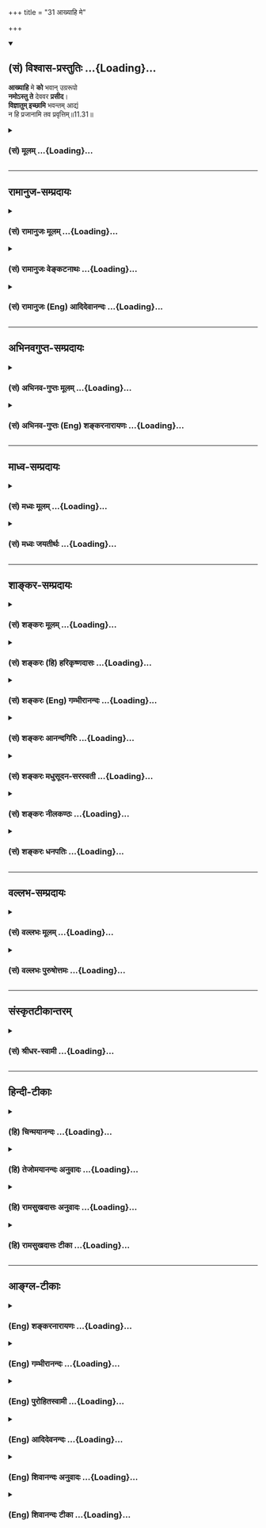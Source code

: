 +++
title = "31 आख्याहि मे"

+++
<div class="js_include" newlevelforh1="2" title="(सं) विश्वास-प्रस्तुतिः" unfilled url="/purANam_vaiShNavam/mahAbhAratam/06-bhIShma-parva/03-bhagavad-gItA-parva/saMskRtam/vishvAsa-prastutiH/11_vishva-rUpa-darshana/31_AkhyAhi_me.md">
<details open><summary><h2>(सं) विश्वास-प्रस्तुतिः ...{Loading}...</h2></summary>

**आख्याहि** मे **को** भवान् उग्ररूपो  
**नमोऽस्तु ते** देववर **प्रसीद**।  
**विज्ञातुम् इच्छामि** भवन्तम् आद्यं  
न हि प्रजानामि तव प्रवृत्तिम्॥11.31॥
</details>
</div>
<div class="js_include collapsed" newlevelforh1="3" title="(सं) मूलम्" unfilled url="/purANam_vaiShNavam/mahAbhAratam/06-bhIShma-parva/03-bhagavad-gItA-parva/saMskRtam/mUlam/11_vishva-rUpa-darshana/31_AkhyAhi_me.md">
<details><summary><h3>(सं) मूलम् ...{Loading}...</h3></summary>

आख्याहि मे को भवानुग्ररूपो  
नमोऽस्तु ते देववर प्रसीद।  
विज्ञातुमिच्छामि भवन्तमाद्यं  
न हि प्रजानामि तव प्रवृत्तिम्।।11.31।।
</details>
</div>


_________________
## रामानुज-सम्प्रदायः
<div class="js_include collapsed" newlevelforh1="3" title="(सं) रामानुजः मूलम्" unfilled url="/purANam_vaiShNavam/mahAbhAratam/06-bhIShma-parva/03-bhagavad-gItA-parva/saMskRtam/rAmAnujaH/mUlam/11_vishva-rUpa-darshana/31_AkhyAhi_me.md">
<details><summary><h3>(सं) रामानुजः मूलम् ...{Loading}...</h3></summary>

।।11.31।। अतिघोररूपः **को भवान्** किं कर्तुं प्रवृत्तः इति **भवन्तं
ज्ञातुम् इच्छामि। तव** अभिप्रेतां **प्रवृत्तिं न जानामि।** एतद् आख्याहि
मे नमोऽस्तु ते देववर प्रसीद -- नमः ते अस्तु सर्वेश्वर एवं कर्तुम् अनेन
अभिप्रायेण इदं संहर्तृरूपम् आविष्कृतम् इति उक्त्वा प्रसन्नरूपश्च
भव। आश्रितवात्सल्यातिरेकेण विश्वैश्वर्यं दर्शयतो भवतो घोररूपाविष्कारे कः
अभिप्रायः इति पृष्टो भगवान् पार्थसारथिः स्वाभिप्रायम् आह --
पार्थोद्योगेन विना अपि धार्तराष्ट्रप्रमुखम् अशेषं राजलोकं निहन्तुम् अहम्
एव प्रवृत्तः; इति ज्ञापनाय मम घोररूपाविष्कारः; तज्ज्ञापनं च पार्थम्
उद्योजयितुम् इति --

</details>
</div>
<div class="js_include collapsed" newlevelforh1="3" title="(सं) रामानुजः वेङ्कटनाथः" unfilled url="/purANam_vaiShNavam/mahAbhAratam/06-bhIShma-parva/03-bhagavad-gItA-parva/saMskRtam/rAmAnujaH/venkaTanAthaH/11_vishva-rUpa-darshana/31_AkhyAhi_me.md">
<details><summary><h3>(सं) रामानुजः वेङ्कटनाथः ...{Loading}...</h3></summary>

  
  
।।11.31।। एवमत्यन्तघोराकारदर्शनं सोढुमशक्तो धनञ्जयः
स्वसर्वैश्वर्यप्रकाशनप्रवृत्तस्य तादृशघोररूपाविष्कारे तात्पर्यकथनं पुनः
प्रसन्नरूपपरिग्रहार्थं प्रसादं चापेक्षतेआख्याहि इति श्लोकेन। भक्तस्य मे
भयानकरूपप्रदर्शने कोऽभिप्रायः इत्यज्ञानात्प्रश्न इत्याहदर्शयेत्यादिना।
उपदेशसाक्षात्काराभ्यां भगवतः प्रतिपन्नत्वात्को भवान् इति प्रश्नो न
स्वरूपसंज्ञादिविषयः;नहि प्रजानामि तव प्रवृत्तिं इति
प्रवृत्तिप्रश्नाभिप्रायेणाज्ञातांशश्चात्रैव निर्दिश्यत इति
तद्विषयजिज्ञासयैवायं प्रश्नो युक्त इत्यभिप्रायेण -- किं कर्तुं प्रवृत्त
इत्युक्तम्। कृष्णरूपप्रच्छन्नागतदैत्याभिव्यक्तस्वरूपान्तरादिशङ्कयाऽयं
प्रश्न इति कैश्चिदुक्तमेतेन निरस्तम्। तदानीं
परिदृश्यमानविग्रहादिप्रवृत्तिमात्रव्युदासायअभिप्रेतामित्युक्तम्।
देववरशब्देन ब्रह्मरुद्राद्यपेक्षयाऽपि समुत्कृष्टत्वं
वदताऽत्यन्तोत्कृष्टविषये स्वरसभावित्वं नमस्कारस्य द्योत्यत
इत्यभिप्रायेणसर्वेश्वरशब्दः। यथोक्तमहिर्बुध्न्येननन्तव्यः परमः शेषी शेषा
नन्तार ईरिताः। नन्तृनन्तव्यभावोऽयं न प्रयोजनपूर्वकः \[अ.सं.52।7\] इति।
श्लोकस्य पिण्डितार्थमाहएवं कर्तुमिति। प्रसीद इत्यनेन
फलितमुच्यतेप्रसन्नरूपश्चेति। एतदेव हि पश्चात्तदेव मे दर्शय रूपम्
\[11।45\] इत्यादौ प्रपञ्चयिष्यते।  
  

</details>
</div>
<div class="js_include collapsed" newlevelforh1="3" title="(सं) रामानुजः (Eng) आदिदेवानन्दः" unfilled url="/purANam_vaiShNavam/mahAbhAratam/06-bhIShma-parva/03-bhagavad-gItA-parva/saMskRtam/rAmAnujaH/english/AdidevAnandaH/11_vishva-rUpa-darshana/31_AkhyAhi_me.md">
<details><summary><h3>(सं) रामानुजः (Eng) आदिदेवानन्दः ...{Loading}...</h3></summary>

11.31 Who are You of this terrible form, what do You intend to do; I wish to know. For I do not know Your intended actions. Tell me this.
Salutations to You, O Supreme God! Salutations to You, Lord of everything! Say with what object and for what purpose You have assumed this form of the destroyer. Assume a pleasing form. The Lord, the charioteer of Arjuna, being estioned, 'What is Your intention in assuming a terrible form when revealing Your cosmic sovereignty out of overflowing love for Your proteges;' - He spoke to the following effect:
The manifestation of a terrible form by Me is to point out that I Myself am operative for the annihilation of the entire world of kings headed by the sons of Dhrtarastra, without any effort on your (Arjuna's) part.
Reminding Arjuna of this, is to goad him to fight:

</details>
</div>


_________________
## अभिनवगुप्त-सम्प्रदायः
<div class="js_include collapsed" newlevelforh1="3" title="(सं) अभिनव-गुप्तः मूलम्" unfilled url="/purANam_vaiShNavam/mahAbhAratam/06-bhIShma-parva/03-bhagavad-gItA-parva/saMskRtam/abhinava-guptaH/mUlam/11_vishva-rUpa-darshana/31_AkhyAhi_me.md">
<details><summary><h3>(सं) अभिनव-गुप्तः मूलम् ...{Loading}...</h3></summary>

।।11.31।। आख्याहि इति। तव प्रवृत्तिं न वेद्मि -- केनाशयेन ईदृशी इयमुग्रता
इति।

</details>
</div>
<div class="js_include collapsed" newlevelforh1="3" title="(सं) अभिनव-गुप्तः (Eng) शङ्करनारायणः" unfilled url="/purANam_vaiShNavam/mahAbhAratam/06-bhIShma-parva/03-bhagavad-gItA-parva/saMskRtam/abhinava-guptaH/english/shankaranArAyaNaH/11_vishva-rUpa-darshana/31_AkhyAhi_me.md">
<details><summary><h3>(सं) अभिनव-गुप्तः (Eng) शङ्करनारायणः ...{Loading}...</h3></summary>

11.31 Akhyahi etc. I do not clearly comprehend Your behaviour : I.e.
with what intention this terrific nature of this sort \[has been assumed
by You\].

</details>
</div>


_________________
## माध्व-सम्प्रदायः
<div class="js_include collapsed" newlevelforh1="3" title="(सं) मध्वः मूलम्" unfilled url="/purANam_vaiShNavam/mahAbhAratam/06-bhIShma-parva/03-bhagavad-gItA-parva/saMskRtam/madhvaH/mUlam/11_vishva-rUpa-darshana/31_AkhyAhi_me.md">
<details><summary><h3>(सं) मध्वः मूलम् ...{Loading}...</h3></summary>

।।11.31।। धर्मान्तरज्ञानार्थमेव को भवानिति पृच्छति -- आख्याहीति। यथा
कश्चित्कञ्चिन्नामादिकं जानन्नपि जातिज्ञानार्थं पृच्छति कस्त्वमिति। यदि
त्वमेव न जानाति तर्हिविष्णो \[11।30\] इत्येव सम्बोधनं न स्यात्त्वमक्षरं
\[11।18\] इत्यादि च।

</details>
</div>
<div class="js_include collapsed" newlevelforh1="3" title="(सं) मध्वः जयतीर्थः" unfilled url="/purANam_vaiShNavam/mahAbhAratam/06-bhIShma-parva/03-bhagavad-gItA-parva/saMskRtam/madhvaH/jayatIrthaH/11_vishva-rUpa-darshana/31_AkhyAhi_me.md">
<details><summary><h3>(सं) मध्वः जयतीर्थः ...{Loading}...</h3></summary>

।।11.31।। स्वरूपमेवाज्ञात्वा तद्धर्मान्वाऽयं पृच्छतीत्यन्यथा
प्रतीतिनिरासायार्थमाह -- **धर्मान्तरेति**। तर्हि किं धर्मान्तरो भवान्
इति प्रश्नेन भाव्यम्। को भवान् इति तु न युज्यत इत्यत आह -- **यथेति**।
अन्येषां व्यवहारान्नाम प्रत्यक्षेण रूपादिकं च जानन्नपि जातिज्ञानार्थं
यथा कश्चित्कञ्चित्कस्त्वमित्येवं पृच्छति; तथाऽर्जुनो भगवन्तं
तद्धर्मांश्च जानन्नपि धर्मान्तरज्ञानार्थंको भवान् इत्येव पृच्छतीत्यर्थः।
प्रश्नव्याख्यानस्य वर्तमानत्वाद्वर्तमाननिर्देशः। उग्रं रूपं दृष्ट्वा
रुद्रो वा यमो वाऽयमिति स्वरूप एव सन्दिहानस्य प्रश्नः किं न स्यात् इत्यत
आह -- **यदीति**। तत्स्वरूपमेवेत्यर्थः। भासस्तवोग्राः प्रतपन्ति विष्णो
\[11।33\] इति। तर्हि ननु धर्मविषयोऽयं प्रश्नोऽस्तु; ततश्चान्तरशब्दो न
युक्त इत्यत आह -- **त्वमिति**। यदि भगवद्धर्मान्न जानीयात्तर्हित्वमक्षरं
परमं \[11।18\] इत्यादिवर्णनं न स्यात्। अतो भगवन्तं
तद्धर्मांश्चाक्षरत्वादीन् ज्ञात्वा तदन्यधर्मज्ञानार्थमेव प्रश्न
इत्येवमुक्तमित्यर्थः।

</details>
</div>


_________________
## शाङ्कर-सम्प्रदायः
<div class="js_include collapsed" newlevelforh1="3" title="(सं) शङ्करः मूलम्" unfilled url="/purANam_vaiShNavam/mahAbhAratam/06-bhIShma-parva/03-bhagavad-gItA-parva/saMskRtam/shankaraH/mUlam/11_vishva-rUpa-darshana/31_AkhyAhi_me.md">
<details><summary><h3>(सं) शङ्करः मूलम् ...{Loading}...</h3></summary>

।।11.31।। --,**आख्याहि** कथय मे मह्यं **कः भवान् उग्ररूपः** क्रूराकारः;
**नमः अस्तु ते** तुभ्यं हे **देववर** देवानां प्रधान; **प्रसीद** प्रसादं
कुरु। **विज्ञातुं** विशेषेण ज्ञातुम् **इच्छामि भवन्तम् आद्यम्** आदौ भवम्
आद्यम्; **न हि** यस्मात् **प्रजानामि तव** त्वदीयां **प्रवृत्तिं**
चेष्टाम्।।**श्रीभगवानुवाच --,**

</details>
</div>
<div class="js_include collapsed" newlevelforh1="3" title="(सं) शङ्करः (हि) हरिकृष्णदासः" unfilled url="/purANam_vaiShNavam/mahAbhAratam/06-bhIShma-parva/03-bhagavad-gItA-parva/saMskRtam/shankaraH/hindI/harikRShNadAsaH/11_vishva-rUpa-darshana/31_AkhyAhi_me.md">
<details><summary><h3>(सं) शङ्करः (हि) हरिकृष्णदासः ...{Loading}...</h3></summary>

।।11.31।। क्योंकि आप ऐसे उग्र स्वभाववाले हैं; इसलिये --, मुझे बतलाइये कि
भयंकर आकारवाले आप कौन हैं हे देववर अर्थात् देवोंमें प्रधान आपको नमस्कार
हो; आप कृपा करें। सृष्टिके आदिसे होनेवाले आप परमेश्वरको मैं भली प्रकार
जानना चाहता हूँ; क्योंकि मैं आपकी प्रवृत्ति अर्थात् चेष्टाको नहीं समझ
रहा हूँ।  
  
,

</details>
</div>
<div class="js_include collapsed" newlevelforh1="3" title="(सं) शङ्करः (Eng) गम्भीरानन्दः" unfilled url="/purANam_vaiShNavam/mahAbhAratam/06-bhIShma-parva/03-bhagavad-gItA-parva/saMskRtam/shankaraH/english/gambhIrAnandaH/11_vishva-rUpa-darshana/31_AkhyAhi_me.md">
<details><summary><h3>(सं) शङ्करः (Eng) गम्भीरानन्दः ...{Loading}...</h3></summary>

11.31 Akhyahi, tell; me; kah, who; bhavan, You are; ugrarupah, fierce in
form. Namah, salutation; astu, be; te, to You; deva-vara, O supreme God,
foremost among the gods. Prasida, be gracious. Icchami, I desire;
vijnatum, to fully know; bhavantam, You; adyam, who are the Primal One,
who exist in the beginning. Hi, for; na prajanami, I do not understand;
tava, Your; pravrttim, actions!

</details>
</div>
<div class="js_include collapsed" newlevelforh1="3" title="(सं) शङ्करः आनन्दगिरिः" unfilled url="/purANam_vaiShNavam/mahAbhAratam/06-bhIShma-parva/03-bhagavad-gItA-parva/saMskRtam/shankaraH/AnandagiriH/11_vishva-rUpa-darshana/31_AkhyAhi_me.md">
<details><summary><h3>(सं) शङ्करः आनन्दगिरिः ...{Loading}...</h3></summary>

।।11.31।। भगवद्रूपस्यार्जुनेन दृष्टपूर्वत्वात्तस्य तस्मिन्न
जिज्ञासेत्याशङ्क्याह -- **यत इति।** उपदेशं शुश्रूषमाणेनोपदेशकर्तुः
प्रह्वीभवनं कर्तव्यमिति सूचयति -- **नमोस्त्विति।** क्रौर्यत्यागमर्थयते
-- **प्रसादमिति।** त्वमेव मां जानीषे किमर्थमित्थमिदानीमर्थयसे मदीयां
चेष्टां दृष्ट्वा तथैव प्रतिपद्यस्वेत्याशङ्क्याह -- **न हीति।**

</details>
</div>
<div class="js_include collapsed" newlevelforh1="3" title="(सं) शङ्करः मधुसूदन-सरस्वती" unfilled url="/purANam_vaiShNavam/mahAbhAratam/06-bhIShma-parva/03-bhagavad-gItA-parva/saMskRtam/shankaraH/madhusUdana-sarasvatI/11_vishva-rUpa-darshana/31_AkhyAhi_me.md">
<details><summary><h3>(सं) शङ्करः मधुसूदन-सरस्वती ...{Loading}...</h3></summary>

।।11.31।। आख्याहीति। यस्मादेवं तस्मात् एवमुग्ररूपः क्रूराकारः को
भवानित्याख्याहि कथय मे मह्यमत्यन्तानुग्राह्याय। अतएव नमोस्तु ते तुभ्यं
सर्वगुरवे। हे देववर; प्रसीद प्रसादं क्रौर्यत्यागं कुरु। विज्ञातुं
विशेषेण ज्ञातुमिच्छामि भवन्तमाद्यं सर्वकारणम् न हि यस्मात्तव सखापि सन्
प्रजानामि तव प्रवृत्तिं चेष्टाम्।

</details>
</div>
<div class="js_include collapsed" newlevelforh1="3" title="(सं) शङ्करः नीलकण्ठः" unfilled url="/purANam_vaiShNavam/mahAbhAratam/06-bhIShma-parva/03-bhagavad-gItA-parva/saMskRtam/shankaraH/nIlakaNThaH/11_vishva-rUpa-darshana/31_AkhyAhi_me.md">
<details><summary><h3>(सं) शङ्करः नीलकण्ठः ...{Loading}...</h3></summary>

।।11.31।। एवं दीप्त्याकुलीभूतोऽर्जुनो भगवानयमिति विस्मृत्याह --
**आख्याहीति।** एवमुग्ररूपः क्रूरकर्मा भवान् कोऽसीत्याख्याहि अमुकोऽस्मीति
कथय। प्रसीद शान्तो भव। त्वामहं विज्ञातुमिच्छामि। यतस्तव प्रवृत्तिं
चेष्टां न जानामि।

</details>
</div>
<div class="js_include collapsed" newlevelforh1="3" title="(सं) शङ्करः धनपतिः" unfilled url="/purANam_vaiShNavam/mahAbhAratam/06-bhIShma-parva/03-bhagavad-gItA-parva/saMskRtam/shankaraH/dhanapatiH/11_vishva-rUpa-darshana/31_AkhyAhi_me.md">
<details><summary><h3>(सं) शङ्करः धनपतिः ...{Loading}...</h3></summary>

।।11.31।। यतएवमुग्रस्वभावोऽत आख्याहि कथय को भवान् शुद्धसत्त्वप्रधानः
सौम्यस्वभावस्त्वं विष्णुर्मया पूर्वं ज्ञात इदानीं तमःप्रधान
उग्रस्वभाववान क इत्यर्थः। नाहमाज्ञां करोमि अपितु नम्रीभूय
पृच्छामीत्याशयवान्नमस्करोति। ते तुभ्यं नमोऽस्तु हे देववर दवानां मुख्य;
प्रसीद प्रसादं कुरु। देववरस्य तवैव प्रसादो ममापेक्षितो नतु देवानामिति
संबोधनाशयः। भवन्तमाद्यं आदिकारणं विशेषेण ज्ञातुमिच्छामि। ननु स्वयमेव
जानीहि किमर्थं पृच्छसीति तत्राह। हि यस्मात्त्वदीयां चेष्टां न जानामि।

</details>
</div>


_________________
## वल्लभ-सम्प्रदायः
<div class="js_include collapsed" newlevelforh1="3" title="(सं) वल्लभः मूलम्" unfilled url="/purANam_vaiShNavam/mahAbhAratam/06-bhIShma-parva/03-bhagavad-gItA-parva/saMskRtam/vallabhaH/mUlam/11_vishva-rUpa-darshana/31_AkhyAhi_me.md">
<details><summary><h3>(सं) वल्लभः मूलम् ...{Loading}...</h3></summary>

।।11.31।। अतस्त्वमाख्याहि। को भवानुग्ररूपो दृश्यसे हे देववर प्रसीदेति
स्वस्य भीतत्वं सूचयति। एवं च त्वामाद्यं पुरुषं भयङ्कराकारेण वर्तमानं
सर्वविलक्षणं विज्ञातुमिच्छामि यतस्तव प्रवृत्तिं च न जानामि ततो ब्रूहि।

</details>
</div>
<div class="js_include collapsed" newlevelforh1="3" title="(सं) वल्लभः पुरुषोत्तमः" unfilled url="/purANam_vaiShNavam/mahAbhAratam/06-bhIShma-parva/03-bhagavad-gItA-parva/saMskRtam/vallabhaH/puruShottamaH/11_vishva-rUpa-darshana/31_AkhyAhi_me.md">
<details><summary><h3>(सं) वल्लभः पुरुषोत्तमः ...{Loading}...</h3></summary>

  
  
।।11.31।। एवं समग्रजगत्तापनेन ममाऽपि सन्तापो भवत्यतो मयि प्रसन्नो
भवेत्याह -- आख्याहीति। भवान् पूर्वरूपेण परिदृश्यमानः कः उग्ररूपः कः एतत्
मे मह्यं हि निश्चयेन आख्याहि वद। तवाख्याने किं साधनं इत्यत आह। हे देववर
देवश्रेष्ठ देवाः पूजनेन तुष्यन्ति; त्वं तु तेषामपि श्रेष्ठः प्रभुरतस्ते
नमोऽस्तु। किमासनं ते गरुडासनाय इत्यादिवाक्यैस्तव प्रसादे नमस्कार एव
साधनमित्यर्थः। अतः प्रसीद प्रसन्नो भव। ननु प्रसादे स्वरूपाख्यानं
किम्प्रयोजनकं इत्यत आह -- विज्ञातुमिति। आद्यं पुरुषोत्तमं मूलभूतं भवन्तं
विज्ञातुं विशेषेण सलीलं ज्ञातुमिच्छामि वाञ्छामि। यतस्तव प्रवृत्तिं अत्र
प्राकट्यरूपां चेष्टां लीलां हि निश्चयेन न प्रजानामि स्वरूपज्ञाने सति
तज्ज्ञानमपि भविष्यतीत्यर्थः। एवं सलीलं त्वज्ज्ञानेन भजनं करिष्याम्यतो
विज्ञातुमिच्छामीति भावः।  
  

</details>
</div>


_________________
## संस्कृतटीकान्तरम्
<div class="js_include collapsed" newlevelforh1="3" title="(सं) श्रीधर-स्वामी" unfilled url="/purANam_vaiShNavam/mahAbhAratam/06-bhIShma-parva/03-bhagavad-gItA-parva/saMskRtam/shrIdhara-svAmI/11_vishva-rUpa-darshana/31_AkhyAhi_me.md">
<details><summary><h3>(सं) श्रीधर-स्वामी ...{Loading}...</h3></summary>

।।11.31।। यत एवं तस्मात् **-- आख्याहीति।** भवानुग्ररूपः क इत्याख्याहि
कथय। तुभ्यं नमोऽस्तु। हे देववर; प्रसीद प्रसन्नो भव। भवन्तमाद्यं पुरुषं
विशेषेण ज्ञातुमिच्छामि। यतस्तव प्रवृत्तिं चेष्टां किमर्थमेवं
प्रवृत्तोऽसीति न जानामि। एवंभूतस्य तव प्रवृत्तिं वार्तामपि न जानामीति
वा।

</details>
</div>


_________________
## हिन्दी-टीकाः
<div class="js_include collapsed" newlevelforh1="3" title="(हि) चिन्मयानन्दः" unfilled url="/purANam_vaiShNavam/mahAbhAratam/06-bhIShma-parva/03-bhagavad-gItA-parva/hindI/chinmayAnandaH/11_vishva-rUpa-darshana/31_AkhyAhi_me.md">
<details><summary><h3>(हि) चिन्मयानन्दः ...{Loading}...</h3></summary>

।।11.31।। इस अवसर पर अर्जुन; भगवान् श्रीकृष्ण की शक्ति की पवित्रता एवं
दिव्यता को समझ पाता है। उससे अनुप्रमाणित हुआ सम्मान के साथ नतमस्तक होकर
उन्हें प्रणाम करता है; जिन्हें अब तक वह केवल वृन्दावन के गोपाल के रूप
में ही पहचानता था। यद्यपि वह बुद्धिमान था; परन्तु उसके समक्ष उपस्थित हुआ
यह दृश्य उसके लिए बहुत अधिक विशाल था। उसे पूर्णरूप से देखना और उसका
विश्लेषण करके उसे आत्मसात् करना अत्यन्त कठिन था। अब केवल वह यही कर सकता
है कि अपने आप को भगवान् के चरणों में समर्पित करके उन्हीं से विनती करे
कि; आप मुझे बताइये कि आप कौन हैंअपनी जिज्ञासा को और अधिक ठोस आकार देकर
अर्जुन सूचित करता है कि वह अपने प्रश्न का उत्तर शीघ्र ही चाहता है; मैं
आपको जानना चाहता हूँ। यह सुविदित तथ्य है कि अध्यात्मशास्त्र के ग्रन्थों
में सत्य के ज्ञान के लिए प्रखर जिज्ञासा को अत्यन्त महत्व का स्थान दिया
गया है; क्योंकि वही वास्तव में साधकों की प्रेरणा होती है। परन्तु यहाँ
अर्जुन का मन अपनी तात्कालिक समस्या या चुनौती के कारण व्याकुल था; इसलिये
ऐसा नहीं कहा जा सकता है कि वह; वास्तव में; इस दृश्य के वास्तविक दिव्य
सत्य को जानना चाहता है। उसकी यह जिज्ञासा अपनी भावनाओं से अतिरंजित है और
उसके साथ ही उसमें युद्ध परिणाम को जानने की व्याकुलता भी है। यह बात्ा
उसके इन शब्दों में स्पष्ट होती है कि; मैं आपके प्रयोजन को नहीं जान पा
रहा हूँ। उसकी जिज्ञासा का अभिप्राय यह है कि; इस भयंकर रूप को धारण करके
अर्जुन को कौरवों का विनाश दिखाने में भगवान् का क्या उद्देश्य है जब वह
किसी घटना के घटने की तीव्रता से कामना कर रहा है और उसके समक्ष ऐसे लक्षण
उपस्थित होते हैं; जो युद्ध में उसकी निश्चित विजय की भविष्यवाणी कर रहे
हैं;तो वह दूसरों से उसकी पुष्टि चाहता है। यहाँ अर्जुन उसी घटना को देख
रहा है; जिसे वह घटित होते देखना चाहता है अत वह स्वयं भगवान् के मुख से ही
उसकी पुष्टि चाहता है। इसलिये उसका यह प्रश्न है। सत्य की ही एक अभिव्यक्ति
है विनाश। भगवान् उसी रूप में अपना परिचय कराते हुए घोषणा करते हैं कि

</details>
</div>
<div class="js_include collapsed" newlevelforh1="3" title="(हि) तेजोमयानन्दः अनुवादः" unfilled url="/purANam_vaiShNavam/mahAbhAratam/06-bhIShma-parva/03-bhagavad-gItA-parva/hindI/tejomayAnandaH/anuvAdaH/11_vishva-rUpa-darshana/31_AkhyAhi_me.md">
<details><summary><h3>(हि) तेजोमयानन्दः अनुवादः ...{Loading}...</h3></summary>

।।11.31।। (कृपया) मेरे प्रति कहिये, कि उग्ररूप वाले आप कौन हैं; हे देवों
में श्रेष्ठ! आपको नमस्कार है, आप प्रसन्न होइये। आदि स्वरूप आपको मैं
(तत्त्व से) जानना चाहता हूँ, क्योंकि आपकी प्रवृत्ति (अर्थात् प्रयोजन को)
को मैं नहीं समझ पा रहा हूँ।।

</details>
</div>
<div class="js_include collapsed" newlevelforh1="3" title="(हि) रामसुखदासः अनुवादः" unfilled url="/purANam_vaiShNavam/mahAbhAratam/06-bhIShma-parva/03-bhagavad-gItA-parva/hindI/rAmasukhadAsaH/anuvAdaH/11_vishva-rUpa-darshana/31_AkhyAhi_me.md">
<details><summary><h3>(हि) रामसुखदासः अनुवादः ...{Loading}...</h3></summary>

।।11.31।। मुझे यह बताइये कि उग्ररूपवाले आप कौन हैं; हे देवताओंमें
श्रेष्ठ ! आपको नमस्कार हो। आप प्रसन्न होइये। आदिरूप आपको मैं तत्त्वसे
जानना चाहता हूँ; क्योंकि मैं आपकी प्रवृत्तिको नहीं जानता।

</details>
</div>
<div class="js_include collapsed" newlevelforh1="3" title="(हि) रामसुखदासः टीका" unfilled url="/purANam_vaiShNavam/mahAbhAratam/06-bhIShma-parva/03-bhagavad-gItA-parva/hindI/rAmasukhadAsaH/TIkA/11_vishva-rUpa-darshana/31_AkhyAhi_me.md">
<details><summary><h3>(हि) रामसुखदासः टीका ...{Loading}...</h3></summary>

।।11.31।।***व्याख्या--*'आख्याहि मे को भवानुग्ररूपो नमोऽस्तु ते देववर
प्रसीद'--**आप देवरूपसे भी दीख रहे हैं और उग्ररूपसे भी दीख रहे हैं; तो
वास्तवमें ऐसे रूपोंको धारण करनेवाले आप कौन हैं;

</details>
</div>


_________________
## आङ्ग्ल-टीकाः
<div class="js_include collapsed" newlevelforh1="3" title="(Eng) शङ्करनारायणः" unfilled url="/purANam_vaiShNavam/mahAbhAratam/06-bhIShma-parva/03-bhagavad-gItA-parva/english/shankaranArAyaNaH/11_vishva-rUpa-darshana/31_AkhyAhi_me.md">
<details><summary><h3>(Eng) शङ्करनारायणः ...{Loading}...</h3></summary>

11.31. Please, tell me who You are with a terrible form; O the Best of gods ! Salutation to You, please be merciful. I am desirious of knowing You, the Primal One in detail; for I do not clearly comprehend Your behaviour.

</details>
</div>
<div class="js_include collapsed" newlevelforh1="3" title="(Eng) गम्भीरानन्दः" unfilled url="/purANam_vaiShNavam/mahAbhAratam/06-bhIShma-parva/03-bhagavad-gItA-parva/english/gambhIrAnandaH/11_vishva-rUpa-darshana/31_AkhyAhi_me.md">
<details><summary><h3>(Eng) गम्भीरानन्दः ...{Loading}...</h3></summary>

11.31 Tell me who You are, fierce in form. Salutation be to you, O supreme God; be gracious. I desire to fully know You who are the Prima One. For I do not understand Your actions!

</details>
</div>
<div class="js_include collapsed" newlevelforh1="3" title="(Eng) पुरोहितस्वामी" unfilled url="/purANam_vaiShNavam/mahAbhAratam/06-bhIShma-parva/03-bhagavad-gItA-parva/english/purohitasvAmI/11_vishva-rUpa-darshana/31_AkhyAhi_me.md">
<details><summary><h3>(Eng) पुरोहितस्वामी ...{Loading}...</h3></summary>

11.31 Tell me then who Thou art, that wearest this dreadful Form; I bow before Thee, O Mighty One! Have mercy, I pray, and let me see Thee as Thou wert at first. I do not know what Thou intendest.

</details>
</div>
<div class="js_include collapsed" newlevelforh1="3" title="(Eng) आदिदेवनन्दः" unfilled url="/purANam_vaiShNavam/mahAbhAratam/06-bhIShma-parva/03-bhagavad-gItA-parva/english/AdidevanandaH/11_vishva-rUpa-darshana/31_AkhyAhi_me.md">
<details><summary><h3>(Eng) आदिदेवनन्दः ...{Loading}...</h3></summary>

11.31 Tell me who You are with this terrible form; Salutation to You, O Supreme God. Be gracious. I desire to know You, the Primal One. I do not know Your activity.

</details>
</div>
<div class="js_include collapsed" newlevelforh1="3" title="(Eng) शिवानन्दः अनुवादः" unfilled url="/purANam_vaiShNavam/mahAbhAratam/06-bhIShma-parva/03-bhagavad-gItA-parva/english/shivAnandaH/anuvAdaH/11_vishva-rUpa-darshana/31_AkhyAhi_me.md">
<details><summary><h3>(Eng) शिवानन्दः अनुवादः ...{Loading}...</h3></summary>

11.31 Tell me, who Thou art, so fierce of form. Salutations to Thee, O God Supreme: have mercy. I desire to know Thee, the original Being. I know not indeed Thy working.

</details>
</div>
<div class="js_include collapsed" newlevelforh1="3" title="(Eng) शिवानन्दः टीका" unfilled url="/purANam_vaiShNavam/mahAbhAratam/06-bhIShma-parva/03-bhagavad-gItA-parva/english/shivAnandaH/TIkA/11_vishva-rUpa-darshana/31_AkhyAhi_me.md">
<details><summary><h3>(Eng) शिवानन्दः टीका ...{Loading}...</h3></summary>

11.31 आख्याहि tell; मे me; कः who (art); भवान् Thou; उग्ररूपः fierce in form; नमः salutation; अस्तु be; ते to Thee; देववर O God Supreme; प्रसीद
have mercy; विज्ञातुम् to know; इच्छामि (I) wish; भवन्तम् Thee; आद्यम्
the original Being; न not; हि indeed; प्रजानामि (I) know; तव Thy;
प्रवृत्तिम् doing.No Commentary.

</details>
</div>
